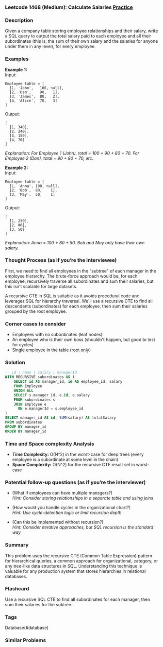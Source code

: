 ### Leetcode 1468 (Medium): Calculate Salaries [Practice](https://leetcode.com/problems/calculate-salaries)

### Description  
Given a company table storing employee relationships and their salary, write a SQL query to output the total salary paid to each employee and all their subordinates (this is, the sum of their own salary and the salaries for anyone under them in any level), for every employee.

### Examples  
**Example 1:**  
Input: 
```
Employee table = [
  [1, 'John',   100, null],
  [2, 'Dan',    90,   1],
  [3, 'James',  80,   2],
  [4, 'Alice',  70,   3]
]
```
Output: 
```
[
  [1, 340],
  [2, 240],
  [3, 150],
  [4, 70]
]
```
*Explanation: For Employee 1 (John), total = 100 + 90 + 80 + 70. For Employee 2 (Dan), total = 90 + 80 + 70, etc.*

**Example 2:**  
Input: 
```
Employee table = [
  [1, 'Anna', 100, null],
  [2, 'Bob',  80,    1],
  [3, 'May',  50,    1]
]
```
Output: 
```
[
  [1, 230],
  [2, 80],
  [3, 50]
]
```
*Explanation: Anna = 100 + 80 + 50. Bob and May only have their own salary.*

### Thought Process (as if you’re the interviewee)  
First, we need to find all employees in the "subtree" of each manager in the employee hierarchy. The brute-force approach would be, for each employee, recursively traverse all subordinates and sum their salaries, but this isn't scalable for large datasets.

A recursive CTE in SQL is suitable as it avoids procedural code and leverages SQL for hierarchy traversal. We'll use a recursive CTE to find all descendants (subordinates) for each employee, then sum their salaries grouped by the root employee.

### Corner cases to consider  
- Employees with no subordinates (leaf nodes)
- An employee who is their own boss (shouldn't happen, but good to test for cycles)
- Single employee in the table (root only)

### Solution

```sql
-- id | name | salary | managerId
WITH RECURSIVE subordinates AS (
    SELECT id AS manager_id, id AS employee_id, salary
    FROM Employee
    UNION ALL
    SELECT s.manager_id, e.id, e.salary
    FROM subordinates s
    JOIN Employee e
      ON e.managerId = s.employee_id
)
SELECT manager_id AS id, SUM(salary) AS totalSalary
FROM subordinates
GROUP BY manager_id
ORDER BY manager_id
```

### Time and Space complexity Analysis  

- **Time Complexity:** O(N^2) in the worst-case for deep trees (every employee is a subordinate at some level in the chain)
- **Space Complexity:** O(N^2) for the recursive CTE result set in worst-case

### Potential follow-up questions (as if you’re the interviewer)  

- (What if employees can have multiple managers?)  
  *Hint: Consider storing relationships in a separate table and using joins*

- (How would you handle cycles in the organizational chart?)  
  *Hint: Use cycle-detection logic or limit recursion depth*

- (Can this be implemented without recursion?)  
  *Hint: Consider iterative approaches, but SQL recursion is the standard way*

### Summary
This problem uses the recursive CTE (Common Table Expression) pattern for hierarchical queries, a common approach for organizational, category, or any tree-like data structures in SQL. Understanding this technique is valuable for any production system that stores hierarchies in relational databases.


### Flashcard
Use a recursive SQL CTE to find all subordinates for each manager, then sum their salaries for the subtree.

### Tags
Database(#database)

### Similar Problems
